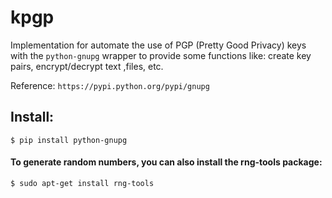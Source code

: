 # kpgp
Implementation for automate the use of PGP (Pretty Good Privacy) keys with the ```python-gnupg``` wrapper to provide some functions like: create key pairs, encrypt/decrypt text ,files, etc.

Reference: ``` https://pypi.python.org/pypi/gnupg ```

## Install: 
``` $ pip install python-gnupg ```

#### To generate random numbers, you can also install the rng-tools package:
``` $ sudo apt-get install rng-tools ```
